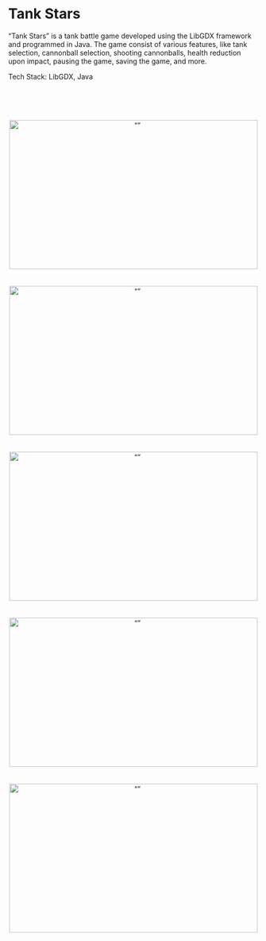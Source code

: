 # Tank Stars

“Tank Stars” is a tank battle game developed using the LibGDX framework and programmed in Java. The game consist of various features, like tank selection, cannonball selection, shooting cannonballs, health reduction upon impact, pausing the game, saving the game,
and more.

Tech Stack: LibGDX, Java

<br><br><br>
<div align="center">
  <img src="https://github.com/shreyas21563/Tank-Star/assets/108022785/c14b326c-d91a-4dd9-9d68-28fc6aa0517c" alt= “” width="500px" height="300px">
  <br><br><br>
  <img src="https://github.com/shreyas21563/Tank-Star/assets/108022785/c73ac1cc-f897-48ad-be8d-0d9c1471a877" alt= “” width="500px" height="300px">
  <br><br><br>
  <img src="https://github.com/shreyas21563/Tank-Star/assets/108022785/6b60b30f-8623-47cf-9670-5f64fb837292" alt= “” width="500px" height="300px">
  <br><br><br>
  <img src="https://github.com/shreyas21563/Tank-Star/assets/108022785/018a7f45-f579-4da0-87dd-1947d1d31307" alt= “” width="500px" height="300px">
  <br><br><br>
  <img src="https://github.com/shreyas21563/Tank-Star/assets/108022785/fa84dfc9-8c1c-4b0e-b5c2-87b143302e6b" alt= “” width="500px" height="300px">
</div>
